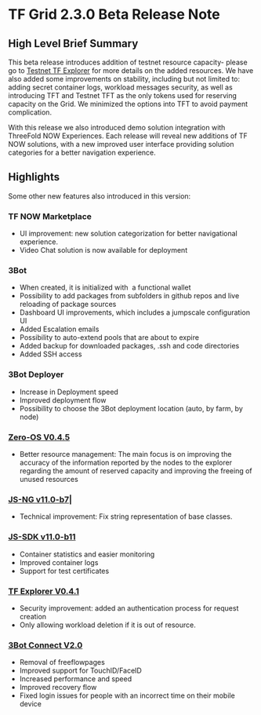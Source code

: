 # TF Grid 2.3.0 Beta Release Note

## High Level Brief Summary

This beta release introduces addition of testnet resource capacity- please go to [Testnet TF Explorer](https://explorer.testnet.grid.tf) for more details on the added resources. We have also added some improvements on stability, including but not limited to: adding secret container logs, workload messages security, as well as introducing TFT and Testnet TFT as the only tokens used for reserving capacity on the Grid. We minimized the options into TFT to avoid payment complication.

With this release we also introduced demo solution integration with ThreeFold NOW Experiences. Each release will reveal new additions of TF NOW solutions, with a new improved user interface providing solution categories for a better navigation experience.

## Highlights

Some other new features also introduced in this version:

### TF NOW Marketplace

- UI improvement: new solution categorization for better navigational experience.
- Video Chat solution is now available for deployment

### 3Bot

- When created, it is initialized with  a functional wallet
- Possibility to add packages from subfolders in github repos and live reloading of package sources
- Dashboard UI improvements, which includes a jumpscale configuration UI
- Added Escalation emails
- Possibility to auto-extend pools that are about to expire
- Added backup for downloaded packages, .ssh and code directories
- Added SSH access

### 3Bot Deployer

- Increase in Deployment speed
- Improved deployment flow
- Possibility to choose the 3Bot deployment location (auto, by farm, by node)

### [Zero-OS V0.4.5](https://github.com/threefoldtech/zos/releases/tag/v0.4.5-rc2)

- Better resource management:
The main focus is on improving the accuracy of the information reported by the nodes to the explorer regarding the amount of reserved capacity and improving the freeing of unused resources

### [JS-NG v11.0-b7](github.com/threefoldtech/js-ng/releases/tag/v11.0-b7)|

- Technical improvement: Fix string representation of base classes.

### [JS-SDK v11.0-b11](https://github.com/threefoldtech/js-sdk/releases/tag/11.0-b11)

- Container statistics and easier monitoring
- Improved container logs
- Support for test certificates

### [TF Explorer V0.4.1](https://github.com/threefoldtech/tfexplorer/releases/tag/v0.4.1)

 - Security improvement: added an authentication process for request creation
 - Only allowing workload deletion if it is out of resource.

### [3Bot Connect V2.0](https://github.com/threefoldtech/3Bot_connect/releases/tag/v2.0.0)

- Removal of freeflowpages
- Improved support for TouchID/FaceID
- Increased performance and speed
- Improved recovery flow
- Fixed login issues for people with an incorrect time on their mobile device
